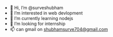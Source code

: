 - 👋 Hi, I’m @surveshubham
- 👀 I’m interested in web devlopment
- 🌱 I’m currently learning nodejs
- 💞️ I’m looking for internship
- 📫 can gmail on shubhamsurve704@gmail.com

<!---
surveshubham/surveshubham is a ✨ special ✨ repository because its `README.md` (this file) appears on your GitHub profile.
You can click the Preview link to take a look at your changes.
--->
